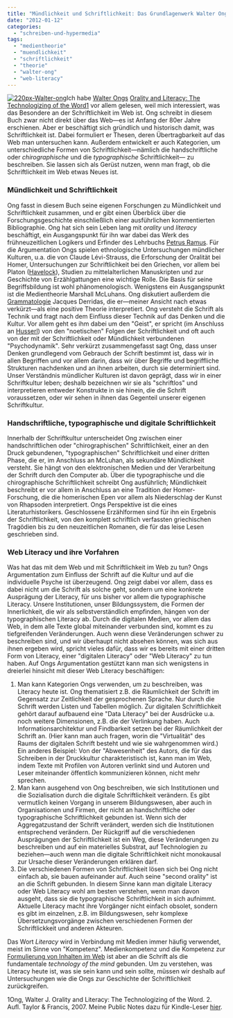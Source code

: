```yaml
---
title: "Mündlichkeit und Schriftlichkeit: Das Grundlagenwerk Walter Ongs"
date: "2012-01-12"
categories: 
  - "schreiben-und-hypermedia"
tags: 
  - "medientheorie"
  - "muendlichkeit"
  - "schriftlichkeit"
  - "theorie"
  - "walter-ong"
  - "web-literacy"
---
```


[![220px-Walter-ong](http://heinz.typepad.com/.a/6a00d83451d60069e201676066f935970b-250wi "220px-Walter-ong")](http://heinz.typepad.com/.a/6a00d83451d60069e201676066f935970b-pi)Ich habe [Walter Ongs](http://en.wikipedia.org/wiki/Walter_J._Ong "Walter J. Ong - Wikipedia, the free encyclopedia") [Orality and Literacy: The Technologizing of the Word](https://kindle.amazon.com/work/orality-literacy-technologizing-accents-ebook/B000ATYS2W/B000OT81RG "Amazon Kindle: Orality and Literacy: The Technologizing of the Word (New Accents)")[1](#ong "Bibliographische Angabe") vor allem gelesen, weil mich interessiert, was das Besondere an der Schriftlichkeit im Web ist. Ong schreibt in diesem Buch zwar nicht direkt über das Web—es ist Anfang der 80er Jahre erschienen. Aber er beschäftigt sich gründlich und historisch damit, was Schriftlichkeit ist. Dabei formuliert er Thesen, deren Übertragbarkeit auf das Web man untersuchen kann.  Außerdem entwickelt er auch Kategorien, um unterschiedliche Formen von Schriftlichkeit—nämlich die handschriftliche oder _chirographische_ und die _typographische_ Schriftlichkeit— zu beschreiben. Sie lassen sich als Gerüst nutzen, wenn man fragt, ob die Schriftlichkeit im Web etwas Neues ist.

### Mündlichkeit und Schriftlichkeit

Ong fasst in diesem Buch seine eigenen Forschungen zu Mündlichkeit und Schriftlichkeit zusammen, und er gibt einen Überblick über die Forschungsgeschichte einschließlich einer ausführlichen kommentierten Bibliographie. Ong hat sich sein Leben lang mit _orality_ und _literacy_ beschäftigt, ein Ausgangspunkt für ihn war dabei das Werk des frühneuzeitlichen Logikers und Erfinder des Lehrbuchs [Petrus Ramus](http://newlearningonline.com/literacies/chapter-3-didactic-literacy-pedagogy-2/ong-on-petrus-ramus/ "Ong on Petrus Ramus at newlearningonline"). Für die Argumentation Ongs spielen ethnologische Untersuchungen mündlicher Kulturen, u.a. die von Claude Lévi-Strauss, die Erforschung der Oralität bei Homer, Untersuchungen zur Schriftlichkeit bei den Griechen, vor allem bei Platon ([Havelock](http://en.wikipedia.org/wiki/Eric_A._Havelock "Eric A. Havelock - Wikipedia, the free encyclopedia")), Studien zu mittelalterlichen Manuskripten und zur Geschichte von Erzählgattungen eine wichtige Rolle. Die Basis für seine Begriffsbildung ist wohl phänomenologisch. Wenigstens ein Ausgangspunkt ist die Medientheorie Marshall McLuhans. Ong diskutiert außerdem die [Grammatologie](http://www.amazon.de/Grammatologie-suhrkamp-taschenbuch-wissenschaft-Jacques/dp/3518280171 "Grammatologie (suhrkamp taschenbuch wissenschaft): Amazon.de: Jacques Derrida, Hans-Jörg Rheinberger, Hanns Zischler: Bücher") Jacques Derridas, die er—meiner Ansicht nach etwas verkürzt—als eine positive Theorie interpretiert. Ong versteht die Schrift als Technik und fragt nach dem Einfluss dieser Technik auf das Denken und die Kultur. Vor allem geht es ihm dabei um den "Geist", er spricht (im Anschluss an [Husserl](http://en.wikipedia.org/wiki/Noema "Noema - Wikipedia, the free encyclopedia")) von den "noetischen" Folgen der Schriftlichkeit und oft auch von der mit der Schriftlichkeit oder Mündlichkeit verbundenen "Psychodynamik". Sehr verkürzt zusammengefasst sagt Ong, dass unser Denken grundlegend vom Gebrauch der Schrift bestimmt ist, dass wir in allen Begriffen und vor allem darin, dass wir über Begriffe und begriffliche Strukturen nachdenken und an ihnen arbeiten, durch sie determiniert sind. Unser Verständnis mündlicher Kulturen ist davon geprägt, dass wir in einer Schriftkultur leben; deshalb bezeichnen wir sie als "schriftlos" und interpretieren entweder Konstrukte in sie hinein, die die Schrift voraussetzen, oder wir sehen in ihnen das Gegenteil unserer eigenen Schriftkultur.

### Handschriftliche, typographische und digitale Schriftlichkeit

Innerhalb der Schriftkultur unterscheidet Ong zwischen einer handschriftlichen oder "chirographischen" Schriftlichkeit, einer an den Druck gebundenen, "typographischen" Schriftlichkeit und einer dritten Phase, die er, im Anschluss an McLuhan, als sekundäre Mündlichkeit versteht. Sie hängt von den elektronischen Medien und der Verarbeitung der Schrift durch den Computer ab. Über die typographische und die chirographische Schriftlichkeit schreibt Ong ausführlich; Mündlichkeit beschreibt er vor allem in Anschluss an eine Tradition der Homer-Forschung, die die homerischen Epen vor allem als Niederschlag der Kunst von Rhapsoden interpretiert. Ongs Perspektive ist die eines Literaturhistorikers. Geschlossene Erzählformen sind für ihn ein Ergebnis der Schriftlichkeit, von den komplett schriftlich verfassten griechischen Tragödien bis zu den neuzeitlichen Romanen, die für das leise Lesen geschrieben sind.

### Web Literacy und ihre Vorfahren

Was hat das mit dem Web und mit Schriftlichkeit im Web zu tun? Ongs Argumentation zum Einfluss der Schrift auf die Kultur und auf die individuelle Psyche ist überzeugend. Ong zeigt dabei vor allem, dass es dabei nicht um die Schrift als solche geht, sondern um eine konkrete Ausprägung der Literacy, für uns bisher vor allem die typographische Literacy. Unsere Institutionen, unser Bildungssystem, die Formen der Innerlichkeit, die wir als selbstverständlich empfinden, hängen von der typographischen Literacy ab. Durch die digitalen Medien, vor allem das Web, in dem alle Texte global miteinander verbunden sind, kommt es zu tiefgreifenden Veränderungen. Auch wenn diese Veränderungen schwer zu beschreiben sind, und wir überhaupt nicht absehen können, was sich aus ihnen ergeben wird, spricht vieles dafür, dass wir es bereits mit einer dritten Form von Literacy, einer "digitalen Literacy" oder "Web Literacy" zu tun haben. Auf Ongs Argumentation gestützt kann man sich wenigstens in dreierlei hinsicht mit dieser Web Literacy beschäftigen:

1. Man kann Kategorien Ongs verwenden, um zu beschreiben, was Literacy heute ist. Ong thematisiert z.B. die Räumlichkeit der Schrift im Gegensatz zur Zeitlichkeit der gesprochenen Sprache. Nur durch die Schrift werden Listen und Tabellen möglich. Zur digitalen Schriftlichkeit gehört darauf aufbauend eine "Data Literacy" bei der Ausdrücke u.a. noch weitere Dimensionen, z.B. die der Verlinkung haben. Auch Informationsarchitektur und Findbarkeit setzen bei der Räumlichkeit der Schrift an. (Hier kann man auch fragen, worin die "Virtualität" des Raums der digitalen Schrift besteht und wie sie wahrgenommen wird.) Ein anderes Beispiel: Von der "Abwesenheit" des Autors, die für das Schreiben in der Druckkultur charakteristisch ist, kann man im Web, indem Texte mit Profilen von Autoren verlinkt sind und Autoren und Leser miteinander öffentlich kommunizieren können, nicht mehr sprechen.
2. Man kann ausgehend von Ong beschreiben, wie sich Institutionen und die Sozialisation durch die digitale Schriftlichkeit verändern. Es gibt vermutlich keinen Vorgang in unserem Bildungswesen, aber auch in Organisationen und Firmen, der nicht an handschriftliche oder typographische Schriftlichkeit gebunden ist. Wenn sich der Aggregatzustand der Schrift verändert, werden sich die Institutionen entsprechend verändern. Der Rückgriff auf die verschiedenen Ausprägungen der Schriftlichkeit ist ein Weg, diese Veränderungen zu beschreiben und auf ein materielles Substrat, auf Technologien zu beziehen—auch wenn man die digitale Schriftlichkeit nicht monokausal zur Ursache dieser Veränderungen erklären darf.
3. Die verschiedenen Formen von Schriftlichkeit lösen sich bei Ong nicht einfach ab, sie bauen aufeinander auf. Auch seine "second orality" ist an die Schrift gebunden. In diesem Sinne kann man digitale Literacy oder Web Literacy wohl am besten verstehen, wenn man davon ausgeht, dass sie die typographische Schriftlichkeit in sich aufnimmt. Aktuelle Literacy macht ihre Vorgänger nicht einfach obsolet, sondern es gibt im einzelnen, z.B. im Bildungswesen, sehr komplexe Übersetzungsvorgänge zwischen verschiedenen Formen der Schriftlickkeit und anderen Akteuren.

Das Wort _Literacy_ wird in Verbindung mit Medien immer häufig verwendet, meist im Sinne von "Kompetenz". Medienkompetenz und die Kompetenz zur [Formulierung von Inhalten im Web](http://wll.fh-joanneum.at/2012/01/content-strategie-im-web-literacy-lab/ "Content Strategie im Web Literacy Lab – Web Literacy Lab") ist aber an die Schrift als die fundamentale _technology of the mind_ gebunden. Um zu verstehen, was Literacy heute ist, was sie sein kann und sein sollte, müssen wir deshalb auf Untersuchungen wie die Ongs zur Geschichte der Schriftlichkeit zurückgreifen.

1Ong, Walter J. Orality and Literacy: The Technologizing of the Word. 2. Aufl. Taylor & Francis, 2007. Meine Public Notes dazu für Kindle-Leser [hier](https://kindle.amazon.com/profile/Heinz-Wittenbrink/1548598 "Amazon Kindle: Heinz Wittenbrink").
